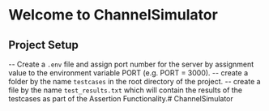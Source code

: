 # Welcome to ChannelSimulator

## Project Setup

-- Create a `.env` file and assign port number for the server by assignment value to the environment variable PORT (e.g. PORT = 3000).
-- create a folder by the name `testcases` in the root directory of the project.
-- create a file by the name `test_results.txt` which will contain the results of the testcases as part of the Assertion Functionality.# ChannelSimulator
